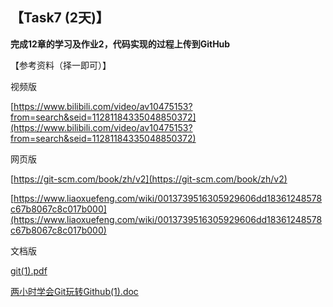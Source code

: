 
## 【Task7 (2天)】 
**完成12章的学习及作业2，代码实现的过程上传到GitHub**


【参考资料（择一即可）】

视频版

[https://www.bilibili.com/video/av10475153?from=search&seid=11281184335048850372](https://www.bilibili.com/video/av10475153?from=search&seid=11281184335048850372)

网页版

[https://git-scm.com/book/zh/v2](https://git-scm.com/book/zh/v2)

[https://www.liaoxuefeng.com/wiki/0013739516305929606dd18361248578c67b8067c8c017b000](https://www.liaoxuefeng.com/wiki/0013739516305929606dd18361248578c67b8067c8c017b000)

文档版

[git(1).pdf](https://uploader.shimo.im/f/WuXfgqcdB0I0lXlw.pdf)



[两小时学会Git玩转Github(1).doc](https://uploader.shimo.im/f/Noa5u0K4qCkqubTI.doc)